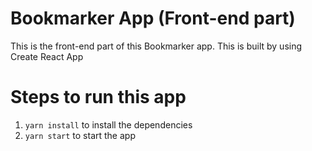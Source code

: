 # Bookmarker App (Front-end part)

This is the front-end part of this Bookmarker app. This is built by using Create React App

# Steps to run this app
1. `yarn install` to install the dependencies
2. `yarn start` to start the app
